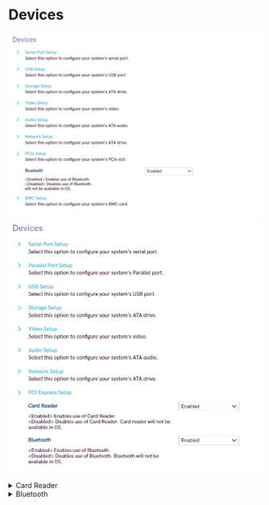 # Devices #
![](./img/ts_devices_pciesetup_px.png)
![](./img/ts_devices_pciexpress_p3twr.png)
<!--![](./img/devices.png)-->

<details><summary>Card Reader</summary>

Whether card reader will be available in OS.

Options:

1.	**Enabled** - Default.
2.	Disabled

| WMI Setting name | Values | SVP / SMP Req'd | AMD/Intel |
|:---|:---|:---|:---|
| CardReader |Disabled, Enabled  | yes | Intel |

</details>

<details><summary>Bluetooth</summary>

Whether Bluetooth will be available in OS.

Options:

1.	**Enabled** - Default.
2.	Disabled  

| WMI Setting name | Values | SVP / SMP Req'd | AMD/Intel |
|:---|:---|:---|:---|
| Bluetooth | Disabled, Enabled | yes | Both |

</details>
